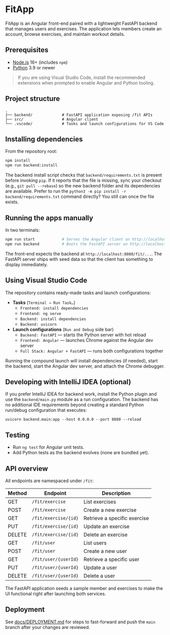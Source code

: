 # FitApp

FitApp is an Angular front-end paired with a lightweight FastAPI backend that manages users and exercises. The application lets members create an account, browse exercises, and maintain workout details.

## Prerequisites

- [Node.js](https://nodejs.org/) 16+ (includes `npm`)
- [Python](https://www.python.org/) 3.9 or newer

> If you are using Visual Studio Code, install the recommended extensions when prompted to enable Angular and Python tooling.

## Project structure

```
.
├── backend/             # FastAPI application exposing /fit APIs
├── src/                 # Angular client
└── .vscode/             # Tasks and launch configurations for VS Code
```

## Installing dependencies

From the repository root:

```bash
npm install
npm run backend:install
```

The backend install script checks that `backend/requirements.txt` is present before invoking `pip`. If it reports that the file is missing, sync your checkout (e.g., `git pull --rebase`) so the new backend folder and its dependencies are available. Prefer to run the `python3 -m pip install -r backend/requirements.txt` command directly? You still can once the file exists.

## Running the apps manually

In two terminals:

```bash
npm run start            # Serves the Angular client on http://localhost:4200
npm run backend          # Boots the FastAPI server on http://localhost:8080
```

The front-end expects the backend at `http://localhost:8080/fit/...`. The FastAPI server ships with seed data so that the client has something to display immediately.

## Using Visual Studio Code

The repository contains ready-made tasks and launch configurations:

- **Tasks** (`Terminal → Run Task…`)
  - `Frontend: install dependencies`
  - `Frontend: ng serve`
  - `Backend: install dependencies`
  - `Backend: uvicorn`
- **Launch configurations** (`Run and Debug` side bar)
  - `Backend: FastAPI` — starts the Python server with hot reload
  - `Frontend: Angular` — launches Chrome against the Angular dev server
  - `Full Stack: Angular + FastAPI` — runs both configurations together

Running the compound launch will install dependencies (if needed), start the backend, start the Angular dev server, and attach the Chrome debugger.

## Developing with IntelliJ IDEA (optional)

If you prefer IntelliJ IDEA for backend work, install the Python plugin and use the `backend/main.py` module as a run configuration. The backend has no additional IDE requirements beyond creating a standard Python run/debug configuration that executes:

```
uvicorn backend.main:app --host 0.0.0.0 --port 8080 --reload
```

## Testing

- Run `ng test` for Angular unit tests.
- Add Python tests as the backend evolves (none are bundled yet).

## API overview

All endpoints are namespaced under `/fit`:

| Method | Endpoint                    | Description                     |
| ------ | --------------------------- | ------------------------------- |
| GET    | `/fit/exercise`             | List exercises                  |
| POST   | `/fit/exercise`             | Create a new exercise           |
| GET    | `/fit/exercise/{id}`        | Retrieve a specific exercise    |
| PUT    | `/fit/exercise/{id}`        | Update an exercise              |
| DELETE | `/fit/exercise/{id}`        | Delete an exercise              |
| GET    | `/fit/user`                 | List users                      |
| POST   | `/fit/user`                 | Create a new user               |
| GET    | `/fit/user/{userId}`        | Retrieve a specific user        |
| PUT    | `/fit/user/{userId}`        | Update a user                   |
| DELETE | `/fit/user/{userId}`        | Delete a user                   |

The FastAPI application seeds a sample member and exercises to make the UI functional right after launching both services.

## Deployment

See [docs/DEPLOYMENT.md](docs/DEPLOYMENT.md) for steps to fast-forward and push the `main` branch after your changes are reviewed.
